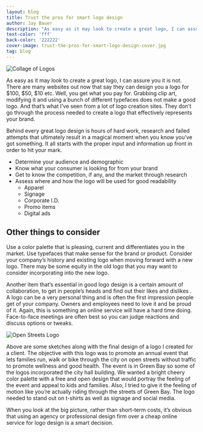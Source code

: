 ```yaml
---
layout: blog
title: Trust the pros for smart logo design
author: Jay Bauer
description: "As easy as it may look to create a great logo, I can assure you it is not."
text-color: 'fff'
back-color: '222222'
cover-image: trust-the-pros-for-smart-logo-design-cover.jpg
tag: blog
---
```


<img data-aos="fade-up" src="/img/blog/trust-the-pros-for-smart-logo-design-cover.jpg"
alt="Collage of Logos"
srcset="
/img/blog/trust-the-pros-for-smart-logo-design-cover-2400.jpg 2400w,
/img/blog/trust-the-pros-for-smart-logo-design-cover-1800.jpg 1800w,
/img/blog/trust-the-pros-for-smart-logo-design-cover-1200.jpg 1200w,
/img/blog/trust-the-pros-for-smart-logo-design-cover-900.jpg 900w,
/img/blog/trust-the-pros-for-smart-logo-design-cover-600.jpg 600w,
/img/blog/trust-the-pros-for-smart-logo-design-cover-400.jpg 400w" />

As easy as it may look to create a great logo, I can assure you it is not. There are many websites out now that say they can design you a logo for $100, $50, $10 etc. Well, you get what you pay for. Grabbing clip art, modifying it and using a bunch of different typefaces does not make a good logo. And that’s what I’ve seen from a lot of logo creation sites. They don’t go through the process needed to create a logo that effectively represents your brand.

Behind every great logo design is hours of hard work, research and failed attempts that ultimately result in a magical moment when you know you’ve got something. It all starts with the proper input and information up front in order to hit your mark.

- Determine your audience and demographic
- Know what your consumer is looking for from your brand
- Get to know the competition, if any, and the market through research
- Assess where and how the logo will be used for good readability
  - Apparel
  - Signage
  - Corporate I.D.
  - Promo items
  - Digital ads

## Other things to consider

Use a color palette that is pleasing, current and differentiates you in the market. Use typefaces that make sense for the brand or product. Consider your company’s history and existing logo when moving forward with a new logo. There may be some equity in the old logo that you may want to consider incorporating into the new logo.

Another item that’s essential in good logo design is a certain amount of collaboration, to get in people’s heads and find out their likes and dislikes . A logo can be a very personal thing and is often the first impression people get of your company. Owners and employees need to love it and be proud of it. Again, this is something an online service will have a hard time doing. Face-to-face meetings are often best so you can judge reactions and discuss options or tweaks.

<img data-aos="fade-up" src="/img/blog/trust-the-pros-for-smart-logo-design.jpg"
alt="Open Streets Logo"
srcset="
/img/blog/trust-the-pros-for-smart-logo-design-2400.jpg 2400w,
/img/blog/trust-the-pros-for-smart-logo-design-1800.jpg 1800w,
/img/blog/trust-the-pros-for-smart-logo-design-1200.jpg 1200w,
/img/blog/trust-the-pros-for-smart-logo-design-900.jpg 900w,
/img/blog/trust-the-pros-for-smart-logo-design-600.jpg 600w,
/img/blog/trust-the-pros-for-smart-logo-design-400.jpg 400w" />

Above are some sketches along with the final design of a logo I created for a client. The objective with this logo was to promote an annual event that lets families run, walk or bike through the city on open streets without traffic to promote wellness and good health. The event is in Green Bay so some of the logos incorporated the city hall building. We wanted a bright cheery color palette with a free and open design that would portray the feeling of the event and appeal to kids and families. Also, I tried to give it the feeling of motion like you’re actually riding through the streets of Green Bay. The logo needed to stand out on t-shirts as well as signage and social media.

When you look at the big picture, rather than short-term costs, it’s obvious that using an agency or professional design firm over a cheap online service for logo design is a smart decision.
